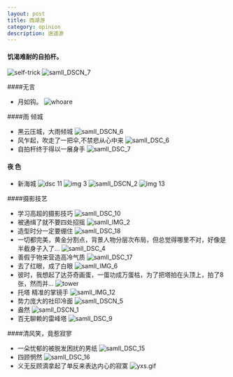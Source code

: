 ```yaml
---
layout: post
title: 西湖游
category: opinion
description: 逍遥游
---
```



#### 饥渴难耐的自拍杆。
![self-trick](/images/xihu/self-trick.gif)
![samll_DSCN_7](/images/xihu/samll_DSCN_7.JPG)

####无言
* 月如钩。
![whoare](/images/xihu/whoare.gif)

####雨 倾城
* 黑云压城，大雨倾城
![samll_DSCN_6](/images/xihu/samll_DSCN_6.JPG)
* 风乍起，吹走了一把伞,不禁悲从心中来
![samll_DSC_6](/images/xihu/samll_DSC_6.JPG)
* 自拍杆终于得以一展身手
![samll_DSC_7](/images/xihu/samll_DSC_7.JPG)

#### 夜 色
* 新海城
![dsc 11](/images/xihu/samll_DSC_11.JPG)
![img 3](/images/xihu/samll_IMG_3.jpg)
![samll_DSCN_2](/images/xihu/samll_DSCN_2.JPG)
![img 13](/images/xihu/samll_IMG_13.jpg)


####摄影技艺
* 学习高超的摄影技巧
![samll_DSC_10](/images/xihu/samll_DSC_10.JPG)
* 被通缉了就不要四处招摇
![samll_IMG_2](/images/xihu/samll_IMG_2.jpg)
* 造型时分一定要绷住
![samll_DSC_18](/images/xihu/samll_DSC_18.JPG)
* 一切都完美，黄金分割点，背景人物分层次布局，但总觉得哪里不对，好像是半截身子入了...
![samll_DSC_4](/images/xihu/samll_DSC_4.JPG)
* 善假于物来营造高冷气质
![samll_DSC_17](/images/xihu/samll_DSC_17.JPG)
* 去了红眼，成了白眼
![samll_IMG_6](/images/xihu/samll_IMG_6.jpg)
* 彼时，我想起了达芬奇画蛋，一蛋功成万蛋枯，为了把塔拍在头顶上，拍了8张，然而并...
![tower](/images/xihu/tower.gif)
* 托塔 精准的掌镜手
![samll_IMG_12](/images/xihu/samll_IMG_12.jpg)
* 势力庞大的社印冷面
![samll_DSCN_5](/images/xihu/samll_DSCN_5.JPG)
* 盎然
![samll_DSCN_1](/images/xihu/samll_DSCN_1.JPG)
* 百无聊赖的雷峰塔
![samll_DSC_9](/images/xihu/samll_DSC_9.JPG)

####清风笑，竟惹寂寥
* 一朵忧郁的被脱发困扰的男纸
![samll_DSC_15](/images/xihu/samll_DSC_15.JPG)
* 四顾惘然
![samll_DSC_16](/images/xihu/samll_DSC_16.JPG)
* 义无反顾滴拿起了单反来表达内心的寂寞
![yxs.gif](/images/xihu/yxs.gif)
